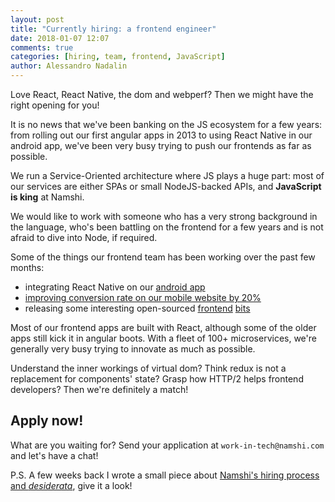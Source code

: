 ```yaml
---
layout: post
title: "Currently hiring: a frontend engineer"
date: 2018-01-07 12:07
comments: true
categories: [hiring, team, frontend, JavaScript]
author: Alessandro Nadalin
---
```


Love React, React Native, the dom and webperf? Then we might have the right
opening for you!

<!-- more -->

It is no news that we've been banking on the JS ecosystem
for a few years: from rolling out our first angular apps in 2013 to using React
Native in our android app, we've been very busy trying to push our frontends
as far as possible.

We run a Service-Oriented architecture where JS plays a huge part: most of our
services are either SPAs or small NodeJS-backed APIs, and **JavaScript is king** at
Namshi.

We would like to work with someone who has a very strong background in the language,
who's been battling on the frontend for a few years and is not afraid to dive into
Node, if required.

Some of the things our frontend team has been working over the past few months:

* integrating React Native on our [android app](https://play.google.com/store/apps/details?id=com.namshi.android)
* [improving conversion rate on our mobile website by 20%](/blog/2017/05/02/rebuilding-our-mobile-website/)
* releasing some interesting open-sourced [frontend](https://github.com/namshi/slim-slider) [bits](https://github.com/namshi/dollar-dom)

Most of our frontend apps are built with React, although some of the older apps
still kick it in angular boots. With a fleet of 100+ microservices, we're
generally very busy trying to innovate as much as possible.

Understand the inner workings of virtual dom? Think redux is not a replacement
for components' state? Grasp how HTTP/2 helps frontend developers?
Then we're definitely a match!

## Apply now!

What are you waiting for? Send your application at `work-in-tech@namshi.com` and
let's have a chat!

P.S. A few weeks back I wrote a small piece about [Namshi's hiring process and *desiderata*](/blog/2016/12/06/get-that-job-at-namshi/),
give it a look!
